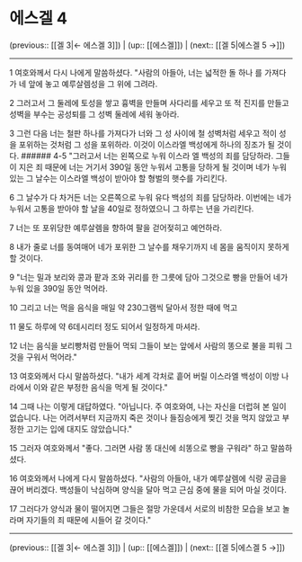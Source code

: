# 에스겔 4

(previous:: [[겔 3|← 에스겔 3]]) | (up:: [[에스겔]]) | (next:: [[겔 5|에스겔 5 →]])

***




1 
여호와께서 다시 나에게 말씀하셨다. "사람의 아들아, 너는 넓적한 돌 하나 를 가져다가 네 앞에 놓고 예루살렘성을 그 위에 그려라. 



2 
그러고서 그 둘레에 토성을 쌓고 흉벽을 만들며 사다리를 세우고 또 적 진지를 만들고 성벽을 부수는 공성퇴를 그 성벽 둘레에 세워 놓아라. 



3 
그런 다음 너는 철판 하나를 가져다가 너와 그 성 사이에 철 성벽처럼 세우고 적이 성을 포위하는 것처럼 그 성을 포위하라. 이것이 이스라엘 백성에게 하나의 징조가 될 것이다. ###### 4-5 "그러고서 너는 왼쪽으로 누워 이스라 엘 백성의 죄를 담당하라. 그들이 지은 죄 때문에 너는 거기서 390일 동안 누워서 고통을 당하게 될 것이며 네가 누워 있는 그 날수는 이스라엘 백성이 받아야 할 형벌의 햇수를 가리킨다. 



6 
그 날수가 다 차거든 너는 오른쪽으로 누워 유다 백성의 죄를 담당하라. 이번에는 네가 누워서 고통을 받아야 할 날을 40일로 정하였으니 그 하루는 년을 가리킨다. 



7 
너는 또 포위당한 예루살렘을 향하여 팔을 걷어젖히고 예언하라. 



8 
내가 줄로 너를 동여매어 네가 포위한 그 날수를 채우기까지 네 몸을 움직이지 못하게 할 것이다. 



9 
"너는 밀과 보리와 콩과 팥과 조와 귀리를 한 그릇에 담아 그것으로 빵을 만들어 네가 누워 있을 390일 동안 먹어라. 



10 
그리고 너는 먹을 음식을 매일 약 230그램씩 달아서 정한 때에 먹고 



11 
물도 하루에 약 6데시리터 정도 되어서 일정하게 마셔라. 



12 
너는 음식을 보리빵처럼 만들어 먹되 그들이 보는 앞에서 사람의 똥으로 불을 피워 그것을 구워서 먹어라." 



13 
여호와께서 다시 말씀하셨다. "내가 세계 각처로 흩어 버릴 이스라엘 백성이 이방 나라에서 이와 같은 부정한 음식을 먹게 될 것이다." 



14 
그때 나는 이렇게 대답하였다. "아닙니다. 주 여호와여, 나는 자신을 더럽혀 본 일이 없습니다. 나는 어려서부터 지금까지 죽은 것이나 들짐승에게 찢긴 것을 먹지 않았고 부정한 고기는 입에 대지도 않았습니다." 



15 
그러자 여호와께서 "좋다. 그러면 사람 똥 대신에 쇠똥으로 빵을 구워라" 하고 말씀하셨다. 



16 
여호와께서 나에게 다시 말씀하셨다. "사람의 아들아, 내가 예루살렘에 식량 공급을 끊어 버리겠다. 백성들이 낙심하며 양식을 달아 먹고 근심 중에 물을 되어 마실 것이다. 



17 
그러다가 양식과 물이 떨어지면 그들은 절망 가운데서 서로의 비참한 모습을 보고 놀라며 자기들의 죄 때문에 시들어 갈 것이다."

***

(previous:: [[겔 3|← 에스겔 3]]) | (up:: [[에스겔]]) | (next:: [[겔 5|에스겔 5 →]])
